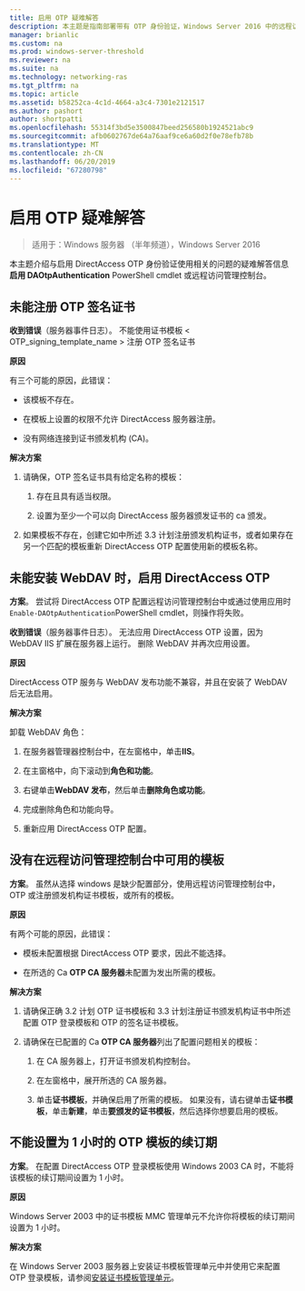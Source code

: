 ```yaml
---
title: 启用 OTP 疑难解答
description: 本主题是指南部署带有 OTP 身份验证，Windows Server 2016 中的远程访问的一部分。
manager: brianlic
ms.custom: na
ms.prod: windows-server-threshold
ms.reviewer: na
ms.suite: na
ms.technology: networking-ras
ms.tgt_pltfrm: na
ms.topic: article
ms.assetid: b58252ca-4c1d-4664-a3c4-7301e2121517
ms.author: pashort
author: shortpatti
ms.openlocfilehash: 55314f3bd5e3500847beed256580b1924521abc9
ms.sourcegitcommit: afb0602767de64a76aaf9ce6a60d2f0e78efb78b
ms.translationtype: MT
ms.contentlocale: zh-CN
ms.lasthandoff: 06/20/2019
ms.locfileid: "67280798"
---
```

# <a name="troubleshooting-enabling-otp"></a>启用 OTP 疑难解答

>适用于：Windows 服务器 （半年频道），Windows Server 2016

本主题介绍与启用 DirectAccess OTP 身份验证使用相关的问题的疑难解答信息**启用 DAOtpAuthentication** PowerShell cmdlet 或远程访问管理控制台。
  
## <a name="failed-to-enroll-the-otp-signing-certificate"></a>未能注册 OTP 签名证书  
**收到错误**（服务器事件日志）。 不能使用证书模板 < OTP_signing_template_name > 注册 OTP 签名证书  
  
**原因**  
  
有三个可能的原因，此错误：  
  
-   该模板不存在。  
  
-   在模板上设置的权限不允许 DirectAccess 服务器注册。  
  
-   没有网络连接到证书颁发机构 (CA)。  
  
**解决方案**  
  
1.  请确保，OTP 签名证书具有给定名称的模板：  
  
    1.  存在且具有适当权限。  
  
    2.  设置为至少一个可以向 DirectAccess 服务器颁发证书的 ca 颁发。  
  
2.  如果模板不存在，创建它如中所述 3.3 计划注册颁发机构证书，或者如果存在另一个匹配的模板重新 DirectAccess OTP 配置使用新的模板名称。  
  
## <a name="failed-to-enable-directaccess-otp-when-webdav-is-installed"></a>未能安装 WebDAV 时，启用 DirectAccess OTP  
**方案**。 尝试将 DirectAccess OTP 配置远程访问管理控制台中或通过使用应用时`Enable-DAOtpAuthentication`PowerShell cmdlet，则操作将失败。  
  
**收到错误**（服务器事件日志）。 无法应用 DirectAccess OTP 设置，因为 WebDAV IIS 扩展在服务器上运行。 删除 WebDAV 并再次应用设置。  
  
**原因**  
  
DirectAccess OTP 服务与 WebDAV 发布功能不兼容，并且在安装了 WebDAV 后无法启用。  
  
**解决方案**  
  
卸载 WebDAV 角色：  
  
1.  在服务器管理器控制台中，在左窗格中，单击**IIS**。  
  
2.  在主窗格中，向下滚动到**角色和功能**。  
  
3.  右键单击**WebDAV 发布**，然后单击**删除角色或功能**。  
  
4.  完成删除角色和功能向导。  
  
5.  重新应用 DirectAccess OTP 配置。  
  
## <a name="no-templates-available-in-the-remote-access-management-console"></a>没有在远程访问管理控制台中可用的模板  
**方案**。 虽然从选择 windows 是缺少配置部分，使用远程访问管理控制台中，OTP 或注册颁发机构证书模板，或所有的模板。  
  
**原因**  
  
有两个可能的原因，此错误：  
  
-   模板未配置根据 DirectAccess OTP 要求，因此不能选择。  
  
-   在所选的 Ca **OTP CA 服务器**未配置为发出所需的模板。  
  
**解决方案**  
  
1.  请确保正确 3.2 计划 OTP 证书模板和 3.3 计划注册证书颁发机构证书中所述配置 OTP 登录模板和 OTP 的签名证书模板。  
  
2.  请确保在已配置的 Ca **OTP CA 服务器**列出了配置问题相关的模板：  
  
    1.  在 CA 服务器上，打开证书颁发机构控制台。  
  
    2.  在左窗格中，展开所选的 CA 服务器。  
  
    3.  单击**证书模板**，并确保启用了所需的模板。 如果没有，请右键单击**证书模板**，单击**新建**，单击**要颁发的证书模板**，然后选择你想要启用的模板。  
  
## <a name="cannot-set-renewal-period-of-otp-template-to-1-hour"></a>不能设置为 1 小时的 OTP 模板的续订期  
**方案**。 在配置 DirectAccess OTP 登录模板使用 Windows 2003 CA 时，不能将该模板的续订期间设置为 1 小时。  
  
**原因**  
  
Windows Server 2003 中的证书模板 MMC 管理单元不允许你将模板的续订期间设置为 1 小时。  
  
**解决方案**  
  
在 Windows Server 2003 服务器上安装证书模板管理单元中并使用它来配置 OTP 登录模板，请参阅[安装证书模板管理单元](https://technet.microsoft.com/library/cc732445.aspx)。  
  


